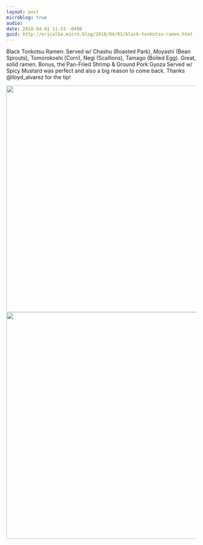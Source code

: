 ```yaml
---
layout: post
microblog: true
audio: 
date: 2018-04-01 11:53 -0400
guid: http://ericalba.micro.blog/2018/04/01/black-tonkotsu-ramen.html
---
```

Black Tonkotsu Ramen:  Served w/ Chashu (Roasted Park), Moyashi (Bean Sprouts), Tomorokoshi (Corn), Negi (Scallions), Tamago (Boiled Egg). Great, solid ramen. Bonus, the Pan-Fried Shrimp & Ground Pork Gyoza Served w/ Spicy Mustard was perfect and also a big reason to come back. 
Thanks @lloyd_alvarez for the tip!

<img src="http://micro.ericalba.com/uploads/2018/3d9f6b2763.jpg" width="600" height="600" /><img src="http://micro.ericalba.com/uploads/2018/4b989be615.jpg" width="600" height="600" />
